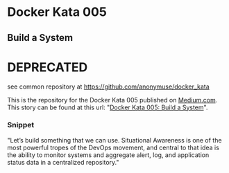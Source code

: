 # Docker Kata 005
## Build a System

# DEPRECATED

see common repository at https://github.com/anonymuse/docker_kata

This is the repository for the Docker Kata 005 published on [Medium.com](http://medium.com/). This story can be found at this url: "[Docker Kata 005: Build a System](https://medium.com/contino-io/docker-kata-005-ac8429082f6c)".

### Snippet
"Let’s build something that we can use. Situational Awareness is one of the most powerful tropes of the DevOps movement, and central to that idea is the ability to monitor systems and aggregate alert, log, and application status data in a centralized repository."

